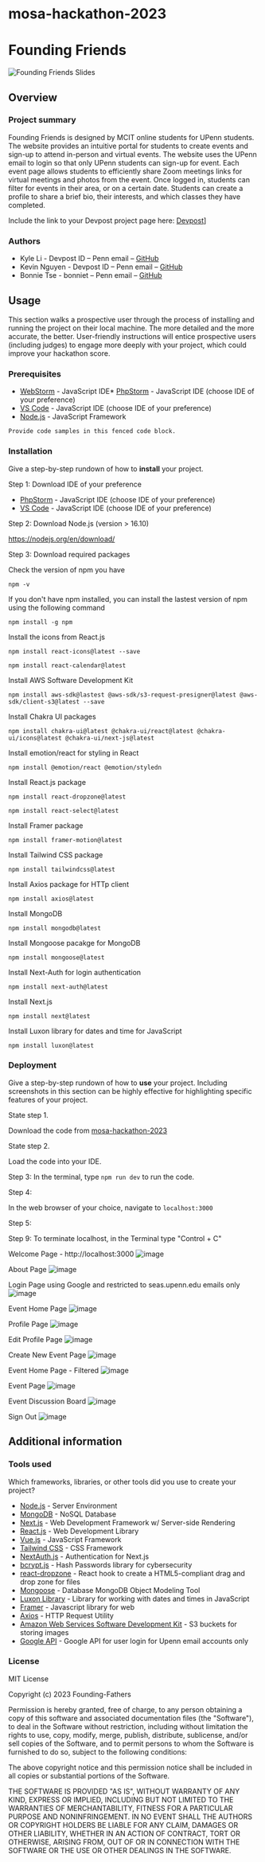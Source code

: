 # mosa-hackathon-2023

# Founding Friends
![Founding Friends Slides](https://github.com/kyle-guanyi/mosa-hackathon-2023/assets/70975465/a8a73f79-7185-426d-8606-c8a9d089ced6)


## Overview

### Project summary

Founding Friends is designed by MCIT online students for UPenn students. The website provides an intuitive portal for students to create events and sign-up to attend in-person and virtual events. The website uses the UPenn email to login so that only UPenn students can sign-up for event. Each event page allows students to efficiently share Zoom meetings links for virtual meetings and photos from the event. Once logged in, students can filter for events in their area, or on a certain date. Students can create a profile to share a brief bio, their interests, and which classes they have completed. 

Include the link to your Devpost project page here: [Devpost](https://devpost.com/software/founding-friends)]

### Authors

* Kyle Li - Devpost ID – Penn email – [GitHub](https://github.com/kyle-guanyi)
* Kevin Nguyen - Devpost ID – Penn email – [GitHub](https://github.com/kebinjpeg)
* Bonnie Tse - bonniet – Penn email – [GitHub](https://github.com/bonniewt)

## Usage

This section walks a prospective user through the process of installing and running the project on their local machine. The more detailed and the more accurate, the better. User-friendly instructions will entice prospective users (including judges) to engage more deeply with your project, which could improve your hackathon score.

### Prerequisites

* [WebStorm](https://www.jetbrains.com/webstorm/) - JavaScript IDE* [PhpStorm]((https://www.jetbrains.com/phpstorm/)) - JavaScript IDE (choose IDE of your preference)
* [VS Code](https://code.visualstudio.com/) - JavaScript IDE (choose IDE of your preference)
* [Node.js](https://nodejs.org/en/download/) - JavaScript Framework
```
Provide code samples in this fenced code block.
```

### Installation

Give a step-by-step rundown of how to **install** your project.

Step 1: Download IDE of your preference

* [PhpStorm]((https://www.jetbrains.com/phpstorm/)) - JavaScript IDE (choose IDE of your preference)
* [VS Code](https://code.visualstudio.com/) - JavaScript IDE (choose IDE of your preference)

Step 2: Download Node.js (version > 16.10)

https://nodejs.org/en/download/

Step 3: Download required packages

Check the version of npm you have

``` npm -v ```

If you don't have npm installed, you can install the lastest version of npm using the following command

```npm install -g npm```

Install the icons from React.js 

```npm install react-icons@latest --save```

```npm install react-calendar@latest``` 

Install AWS Software Development Kit

```npm install aws-sdk@lastest @aws-sdk/s3-request-presigner@latest @aws-sdk/client-s3@latest --save```

Install Chakra UI packages

```npm install chakra-ui@latest @chakra-ui/react@latest @chakra-ui/icons@latest @chakra-ui/next-js@latest```

Install emotion/react for styling in React

```npm install @emotion/react @emotion/styledn```

Install React.js package

```npm install react-dropzone@latest``` 

```npm install react-select@latest```

Install Framer package

```npm install framer-motion@latest``` 

Install Tailwind CSS package

```npm install tailwindcss@latest```

Install Axios package for HTTp client

```npm install axios@latest```

Install MongoDB

```npm install mongodb@latest```

Install Mongoose pacakge for MongoDB

```npm install mongoose@latest``` 

Install Next-Auth for login authentication

```npm install next-auth@latest```

Install Next.js

```npm install next@latest```

Install Luxon library for dates and time for JavaScript

```npm install luxon@latest```

### Deployment

Give a step-by-step rundown of how to **use** your project. Including screenshots in this section can be highly effective for highlighting specific features of your project.

State step 1.

Download the code from [mosa-hackathon-2023](https://github.com/kyle-guanyi/mosa-hackathon-2023)

State step 2.

Load the code into your IDE. 

Step 3:
In the terminal, type `npm run dev` to run the code.

Step 4: 

In the web browser of your choice, navigate to `localhost:3000`

Step 5: 

Step 9: To terminate localhost, in the Terminal type "Control + C"

Welcome Page - http://localhost:3000
![image](https://github.com/kyle-guanyi/mosa-hackathon-2023/assets/70975465/e9eb2149-c9b7-4a20-975a-0cf743457ab2)

About Page
![image](https://github.com/kyle-guanyi/mosa-hackathon-2023/assets/70975465/1f2a127b-b485-4261-a7f2-e362ba2b32fe)

Login Page using Google and restricted to seas.upenn.edu emails only
![image](https://github.com/kyle-guanyi/mosa-hackathon-2023/assets/70975465/ff4cc641-1e66-4073-a2b9-37c1018b9185)

Event Home Page
![image](https://github.com/kyle-guanyi/mosa-hackathon-2023/assets/70975465/cc99f5e8-82bd-46a3-bbc5-a565b373484d)

Profile Page
![image](https://github.com/kyle-guanyi/mosa-hackathon-2023/assets/70975465/d6291d0a-77a1-4192-b5a6-d5358d96f219)

Edit Profile Page
![image](https://github.com/kyle-guanyi/mosa-hackathon-2023/assets/70975465/a3351919-dacb-4994-8d01-fa5d7be47bc3)

Create New Event Page
![image](https://github.com/kyle-guanyi/mosa-hackathon-2023/assets/70975465/a187d386-4d41-4765-85d3-0659bd902338)

Event Home Page - Filtered
![image](https://github.com/kyle-guanyi/mosa-hackathon-2023/assets/70975465/fe3afef4-cd9d-4901-bbcd-1c340f6b5eb9)

Event Page
![image](https://github.com/kyle-guanyi/mosa-hackathon-2023/assets/70975465/853dd0cb-5858-45c5-aff9-32c8bc8f2942)

Event Discussion Board
![image](https://github.com/kyle-guanyi/mosa-hackathon-2023/assets/70975465/521bb749-2ff7-4034-9ac9-d0cfab622681)

Sign Out
![image](https://github.com/kyle-guanyi/mosa-hackathon-2023/assets/70975465/d92fa765-c844-4d86-a418-78a1ba6982d4)


## Additional information

### Tools used

Which frameworks, libraries, or other tools did you use to create your project?

* [Node.js](https://nodejs.org/en/about/) - Server Environment
* [MongoDB](https://www.mongodb.com/) - NoSQL Database
* [Next.js](https://nextjs.org/) - Web Development Framework w/ Server-side Rendering
* [React.js](https://reactjs.org/) - Web Development Library
* [Vue.js](https://vuejs.org/) - JavaScript Framework
* [Tailwind CSS](https://tailwindcss.com/) - CSS Framework
* [NextAuth.js](https://next-auth.js.org/) - Authentication for Next.js
* [bcrypt.js](https://www.npmjs.com/package/bcrypt) - Hash Passwords library for cybersecurity
* [react-dropzone](https://react-dropzone.js.org/) - React hook to create a HTML5-compliant drag and drop zone for files
* [Mongoose](https://www.npmjs.com/package/mongoose) - Database MongoDB Object Modeling Tool
* [Luxon Library](https://www.npmjs.com/package/luxon) - Library for working with dates and times in JavaScript
* [Framer](https://www.framer.com/about/) - Javascript library for web
* [Axios](https://axios-http.com/) - HTTP Request Utility
* [Amazon Web Services Software Development Kit](https://aws.amazon.com/developer/tools/) - S3 buckets for storing images
* [Google API](https://cloud.google.com/?hl=en) - Google API for user login for Upenn email accounts only


### License

MIT License

Copyright (c) 2023 Founding-Fathers

Permission is hereby granted, free of charge, to any person obtaining a copy
of this software and associated documentation files (the "Software"), to deal
in the Software without restriction, including without limitation the rights
to use, copy, modify, merge, publish, distribute, sublicense, and/or sell
copies of the Software, and to permit persons to whom the Software is
furnished to do so, subject to the following conditions:

The above copyright notice and this permission notice shall be included in all
copies or substantial portions of the Software.

THE SOFTWARE IS PROVIDED "AS IS", WITHOUT WARRANTY OF ANY KIND, EXPRESS OR
IMPLIED, INCLUDING BUT NOT LIMITED TO THE WARRANTIES OF MERCHANTABILITY,
FITNESS FOR A PARTICULAR PURPOSE AND NONINFRINGEMENT. IN NO EVENT SHALL THE
AUTHORS OR COPYRIGHT HOLDERS BE LIABLE FOR ANY CLAIM, DAMAGES OR OTHER
LIABILITY, WHETHER IN AN ACTION OF CONTRACT, TORT OR OTHERWISE, ARISING FROM,
OUT OF OR IN CONNECTION WITH THE SOFTWARE OR THE USE OR OTHER DEALINGS IN THE
SOFTWARE.
